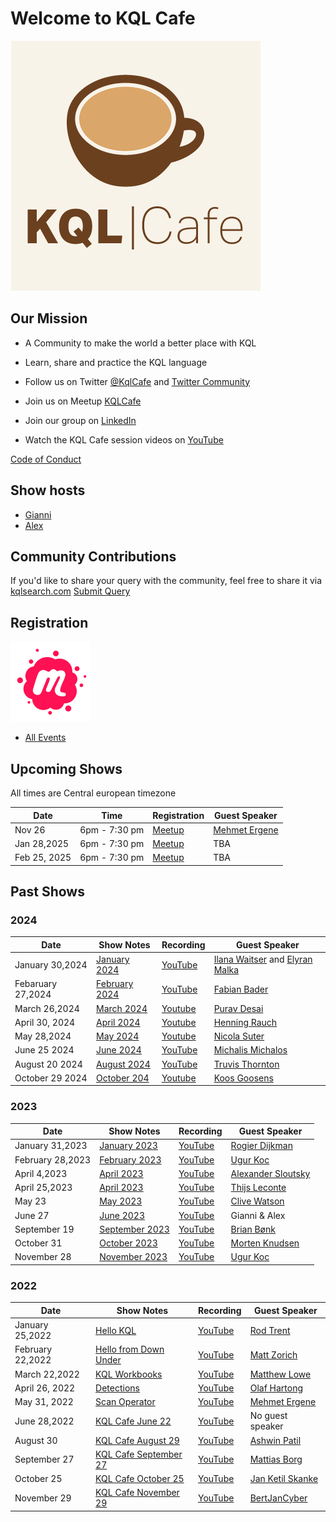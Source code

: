 # Welcome to KQL Cafe

 ![](./Logo/kqlcafe.png)

## Our Mission

- A Community to make the world a better place with KQL
- Learn, share and practice the KQL language

- Follow us on Twitter [@KqlCafe](https://twitter.com/KqlCafe) and [Twitter Community](https://twitter.com/i/communities/1496809036393730050)
- Join us on Meetup [KQLCafe](https://www.meetup.com/kql-cafe)
- Join our group on [LinkedIn](https://www.linkedin.com/groups/14053778/)
- Watch the KQL Cafe session videos on [YouTube](https://www.youtube.com/channel/UCUJwJO79TYZdnpQ9WWtzQDg/featured)

[Code of Conduct](./Code%20of%20Cnoduct.md)

## Show hosts

- [Gianni](https://twitter.com/castello_johnny)
- [Alex](https://twitter.com/alexverboon)

## Community Contributions

If you'd like to share your query with the community, feel free to share it via [kqlsearch.com](https://www.kqlsearch.com) [Submit Query](https://www.kqlsearch.com/submit)

## Registration

 ![](./Logo/meetuplogo.svg)

- [All Events](https://www.meetup.com/kql-cafe/)

## Upcoming Shows

All times are Central european timezone

| Date | Time | Registration | Guest Speaker |
| ---- | ---- | ------------ | ------------- |
| Nov 26 | 6pm - 7:30 pm | [Meetup](https://www.meetup.com/kql-cafe/events/303943035/)  |  [Mehmet Ergene](https://twitter.com/Cyb3rMonk) |
| Jan 28,2025 | 6pm - 7:30 pm | [Meetup]() | TBA |
| Feb 25, 2025 | 6pm - 7:30 pm | [Meetup]() | TBA |

## Past Shows

### 2024

| Date            | Show Notes     | Recording | Guest Speaker    |
| --------------- | -------------- | ------------ | ------------- |
| January 30,2024 | [January 2024](./shownotes/2024/KQL%20Cafe%20-%20January%202024.md) | [YouTube](https://www.youtube.com/watch?v=42SMCTXBlAM) | [Ilana Waitser](https://www.linkedin.com/in/ilana-waitser-368b911/) and [Elyran Malka](https://www.linkedin.com/in/elyran/) |
| Febaruary 27,2024 | [February 2024](./shownotes/2024/KQL%20Cafe%20-%20February%202024.md) | [YouTube](https://youtu.be/d-Bw1OsZzMs?si=rpHFVL5--t0c0s_5) |  [Fabian Bader](https://twitter.com/fabian_bader) |
| March 26,2024 | [March 2024](./shownotes/2024/KQL%20Cafe%20-%20March%202024.md) | [Youtube](https://youtu.be/iz6UPgOjD-k?si=WmzVdjDylyJK4hSS) | [Purav Desai](https://github.com/puravspoint) |
| April 30, 2024 | [April 2024](./shownotes/2024/KQL%20Cafe%20-%20April%202024.md) | [Youtube](https://www.youtube.com/watch?v=o-PKZks9NI4) | [Henning Rauch](https://www.linkedin.com/in/henning-rauch-adx/) |
| May 28,2024 | [May 2024](./shownotes/2024/KQL%20Cafe%20-%20May%202024.md) | [Youtube](https://www.youtube.com/watch?v=lKB1sfZuDio&t=5s) |  [Nicola Suter](https://twitter.com/nicolonsky) |
| June 25 2024 | [June 2024](./shownotes/2024/KQL%20Cafe%20-%20June%202024.md) | [YouTube](https://www.youtube.com/watch?v=Ts8EPurTwpk) | [Michalis Michalos](https://www.linkedin.com/in/mmihalos/) |
| August 20 2024 | [August 2024](./shownotes/2024/KQL%20Cafe%20-%20August%202024.md) | [YouTube](https://www.youtube.com/watch?v=iX-TSOjfDYA) | [Truvis Thornton](https://x.com/thattechkitten) |
| October 29 2024 | [October 204](./shownotes/2024/KQL%20Cafe%20-%20October%202024.md) | [Youtube](https://www.youtube.com/watch?v=vD9gsQzIZnI) |  [Koos Goosens](https://x.com/KoosGoossens) |

### 2023

| Date | Show Notes | Recording | Guest Speaker |
| ---- | ----------- | -------- | ---------- |
| January 31,2023 | [January 2023](./shownotes/2023/KQL%20Cafe%20-%20January%202023.md) | [YouTube](https://youtu.be/_Gk998QVE1U) | [Rogier Dijkman](https://twitter.com/DijkmanRogier) |
| February 28,2023 | [February 2023](./shownotes/2023/KQL%20Cafe%20-%20February%202023.md) | [YouTube](https://youtu.be/JGyyyhESsz4) | [Ugur Koc](https://twitter.com/UgurKocDe) |
| April 4,2023 | [April 2023](./shownotes/2023/KQL%20Cafe%20-%20April%20I%202023.md) | [YouTube](https://youtu.be/GpP-oP5O8iA) | [Alexander Sloutsky](https://www.linkedin.com/in/sloutsky/) |
| April 25,2023 | [April 2023](./shownotes/2023/KQL%20Cafe%20-%20April%20II%202023.md) | [YouTube](https://youtu.be/Fv0I7aa_P3k) |  [Thijs Leconte](https://twitter.com/thijslecomte) |
| May 23 | [May 2023](./shownotes/2023/KQL%20Cafe%20-%20May%202023.md) | [YouTube](https://youtu.be/EW_UMa3jwRE) | [Clive Watson](https://www.linkedin.com/in/clive-watson/) |
| June 27 | [June 2023](./shownotes/2023/KQL%20Cafe%20-%20June%202023.md) |  [YouTube](https://youtu.be/OgmkzDoPl6w) | Gianni & Alex |
| September 19 | [September 2023](./shownotes/2023/KQL%20Cafe%20-%20September%202023.md) | [YouTube](https://www.youtube.com/watch?v=W-bbLQMkiVE) | [Brian Bønk](https://twitter.com/brbonk) |
| October 31 | [October 2023](./shownotes/2023/KQL%20Cafe%20-%20October%202023.md) | [YouTube](https://www.youtube.com/watch?v=00kN_7uITTI) | [Morten Knudsen](https://twitter.com/knudsenmortendk) |
| November 28 | [November 2023](./shownotes/2023/KQL%20Cafe%20-%20November%202023.md) | [YouTube](https://www.youtube.com/watch?v=gM4C4RpEDqA) | [Ugur Koc](https://twitter.com/UgurKocDe) |

### 2022

| Date | Show Notes | Recording |  Guest Speaker |
| ---- | ----------- | -------- | ---------- |
| January 25,2022 |  [Hello KQL](./shownotes/2022/KQL%20Cafe%20-%20%20January%202022.md) | [YouTube](https://youtu.be/hD_j2XqXc_o) | [Rod Trent](https://twitter.com/rodtrent) |
| February  22,2022 | [Hello from Down Under](./shownotes/2022/KQL%20Cafe%20-%20February%202022.md) | [YouTube](https://www.youtube.com/watch?v=HTCuh-tYLho) | [Matt Zorich](https://twitter.com/reprise_99) |
| March 22,2022 |  [KQL Workbooks](./shownotes/2022/KQL%20Cafe%20-%20March%202022.md) | [YouTube](https://youtu.be/_EHYIRbRHeU) | [Matthew Lowe](https://www.linkedin.com/in/matthew-lowe-13b61990/) |
| April 26, 2022 | [Detections](./shownotes/2022/KQL%20Cafe%20-%20April%202022.md) | [YouTube](https://www.youtube.com/watch?v=ianz3iCsRJI) |   [Olaf Hartong](https://twitter.com/olafhartong) |
| May 31, 2022 |  [Scan Operator](./shownotes/2022/KQL%20Cafe%20-%20May%202022.md) | [YouTube](https://www.youtube.com/watch?v=z8cFNG9ofm0)  | [Mehmet Ergene](https://twitter.com/Cyb3rMonk) |
| June 28,2022 |  [KQL Cafe June 22](./shownotes/2022/KQL%20Cafe%20-%20June%202022.md) | [YouTube](https://www.youtube.com/watch?v=igGo-XtG340) | No guest speaker |
| August 30 |  [KQL Cafe August 29](./shownotes/2022/KQL%20Cafe%20-%20August%202022.md) | [YouTube](https://www.youtube.com/watch?v=j0kUiW_Ip7A) |  [Ashwin Patil](https://twitter.com/ashwinpatil) |
| September 27 | [KQL Cafe September 27](./shownotes/2022/KQL%20Cafe%20-%20September%202022.md) | [YouTube](https://youtu.be/cdlUasvgpg8) | [Mattias Borg](https://twitter.com/MattiasBorg82) |
| October 25 | [KQL Cafe October 25](./shownotes/2022/KQL%20Cafe%20-%20October%202022.md) | [YouTube](https://youtu.be/kLuiueOD9LI) | [Jan Ketil Skanke](https://twitter.com/JankeSkanke) |
| November 29 | [KQL Cafe November 29](./shownotes/2022/KQL%20Cafe%20-%20November%202022.md) | [YouTube](https://youtu.be/XB_VXKCS0Kk) | [BertJanCyber](https://twitter.com/BertJanCyber) |
